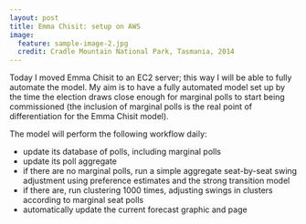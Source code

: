 ```yaml
---
layout: post
title: Emma Chisit: setup on AWS 
image:
  feature: sample-image-2.jpg
  credit: Cradle Mountain National Park, Tasmania, 2014
---
```

Today I moved Emma Chisit to an EC2 server; this way I will be able to fully automate the model. My aim is to have a fully automated model set up by the time the election draws close enough for marginal polls to start being commissioned (the inclusion of marginal polls is the real point of differentiation for the Emma Chisit model). 

The model will perform the following workflow daily:

- update its database of polls, including marginal polls
- update its poll aggregate
- if there are no marginal polls, run a simple aggregate seat-by-seat swing adjustment using preference estimates and the strong transition model
- if there are, run clustering 1000 times, adjusting swings in clusters according to marginal seat polls 
- automatically update the current forecast graphic and page